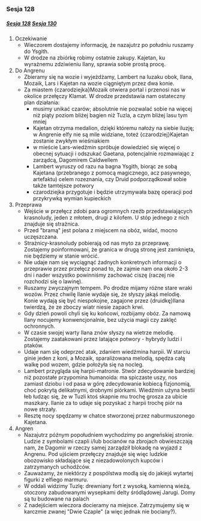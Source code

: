 ### Sesja 128
##### [Sesja 128](#sesja-128) [Sesja 130](#sesja-130)
1. Oczekiwanie
    - Wieczorem dostajemy informację, że nazajutrz po południu ruszamy do Ysgith.
    - W drodze na zbiórkę robimy ostatnie zakupy. Kajetan, ku wyraźnemu zdziwieniu Ilany, sprawia sobie prostą procę.
2. Do Angrenu
    - Zbieramy się na wozie i wyjeżdżamy, Lambert na luzaku obok, Ilana, Mozaik, Lars i Kajetan na wozie ciągniętym przez dwa konie.
    - Za miastem {czarodziejka}Mozaik otwiera portal i przenosi nas w okolice przełęczy Klamat. W drodze przedstawia nam ostateczny plan działania:
        - musimy unikać czarów; absolutnie nie pozwalać sobie na więcej niż piąty poziom bliżej bagien niż Tuzla, a czym bliżej lasu tym mniej
        - Kajetan otrzyma medalion, dzięki któremu nałoży na siebie iluzję; w Angrenie elfy nie są mile widziane, toteż {czarodziej}Kajetan zostanie zwykłym wieśniakiem
        - w mieście Lars-wiedźmin spróbuje dowiedzieć się więcej o obecnej sytuacji i odszukać Gaetana, potencjalnie rozmawiając z zarządcą, Dagomirem Caldwellem
        - Lambert wyruszy od razu na bagna Ysgith, biorąc ze sobą Kajetana (przebranego z pomocą magicznego, acz pasywnego, artefaktu) celem rozeznania, czy Druid podporządkował sobie także tamtejsze potwory
        - czarodziejka przygotuje i będzie utrzymywała bazę operacji pod przykrywką wymian kupieckich
2. Przeprawa
    - Wejście w przełęcz zdobi para ogromnych rzeźb przedstawiających krasnoludy, jeden z młotem, drugi z kilofem. U stóp jednego z nich znajduje się strażnica.
    - Przed "bramą" jest polana z miejscem na obóz, widać, mocno uczęszczana.
    - Strażnicy-krasnoludy pobierają od nas myto za przeprawę. Zostajemy poinformowani, że granica w drugą stronę jest zamknięta, nie będziemy w stanie wrócić.
    - Nie udaje nam się wyciągnąć żadnych konkretnych informacji o przeprawie przez przełęcz ponad to, że zajmie nam ona około 2-3 dni i nader wszystko powinniśmy zachować ciszę (raczej nie rozchodzi się o lawinę).
    - Ruszamy zwyczajnym tempem. Po drodze mijamy różne stare wraki wozów. Przez chwilę Ilanie wydaje się, że słyszy jakąś melodię. Konie wydają się być niespokojne, zagajone przez {druidkę}Ilana twierdzą, że ze zboczy wiatr niesie zapach krwi.
    - Gdy dzień powoli chyli się ku końcowi, rozbijamy obóz. Za namową Ilany nocujemy konwencjonalnie, bez użycia magii czy zaklęć ochronnych.
    - W czasie swojej warty Ilana znów słyszy na wietrze melodię. Zostajemy zaatakowani przez latające potwory - hybrydy ludzi i ptaków.
    - Udaje nam się odeprzeć atak, zdaniem wiedźmina harpii. W starciu ginie jeden z koni, a Mozaik, sparaliżowana melodią, spędza całą walkę pod wozem, gdzie położyła się na nocleg.
    - Lambert przygląda się harpii-matronie. Stwór zdecydowanie bardziej niż pozostałe przypomina humanoida: ma spiczaste uszy, nos zamiast dziobu i od pasa w górę zdecydowanie kobiecą fizjonomią, choć pokrytą delikatnymi, drobnymi piórkami. Wiedźmin użyna bestii łeb łudząc się, że w Tuzli ktoś skapnie mu trochę grosza za ubicie maszkary. Ilanie za to udaje się pozyskać z harpii trochę piór na nowe strzały.
    - Resztę nocy spędzamy w chatce stworzonej przez naburmuszonego Kajetana.
3. Angren
    - Nazajutrz późnym popołudniem wychodzimy po angreńskiej stronie. Ludzie z symbolami czapli i/lub bocianów na zbrojach obwieszczają nam, że Dagomir w rzeczy samej zarządził blokadę na wyjazd z Angrenu. Pod ujściem przełęczy znajduje się więc ludzkie obozowisko składające się z niezadowolonych kupców i zatrzymanych uchodźców.
    - Zauważamy, że niektórzy z pospólstwa modlą się do jakiejś wytartej figurki z elfiego marmuru.
    - W oddali widzimy Tuzlę: drewniany fort z wysoką, kamienną wieżą, otoczony zabudowanymi wysepkami delty śródlądowej Jarugi. Domy są tu budowane na palach
    - Z nadejściem wieczora docieramy na miejsce. Zatrzymujemy się w karczmie zwanej "Dwie Czaple" (a więc jednak nie bociany?).
